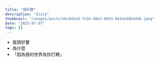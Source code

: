```yaml
---
title: "頭好暈"
description: "dizzy"
thumbnail: "/images/posts/ebcbda2d-7e3e-40b3-8053-941beddb54d6.jpeg"
date: "2025-07-07"
tags: []
---
```

- 我頭好暈
- 為什麼
- 「因為我的世界為你打轉」
